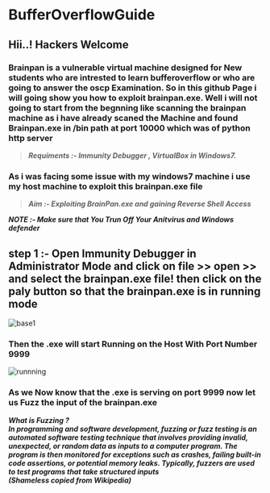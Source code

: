 # BufferOverflowGuide


## Hii..! Hackers Welcome 

### Brainpan is a vulnerable virtual machine designed for New students who are intrested to learn bufferoverflow or who are going to answer the oscp Examination. So in this github Page i will going show you how to exploit brainpan.exe. Well i will not going to start from the begnning like scanning the brainpan machine as i have already scaned the Machine and found Brainpan.exe in /bin path at port 10000 which was of python http server 



>***Requiments :- Immunity Debugger , VirtualBox in Windows7.***



### As i was facing some issue with my windows7 machine i use my host machine to exploit this brainpan.exe file 



>***Aim :- Exploiting BrainPan.exe and gaining Reverse Shell Access***



***NOTE :- Make sure that You Trun Off Your Anitvirus and Windows defender*** 

## step 1 :- Open Immunity Debugger in Administrator Mode and click on file >> open >> and select the brainpan.exe file! then click on the paly button so that the brainpan.exe is in running mode



![base1](https://user-images.githubusercontent.com/102399357/232192974-d27a2cdc-ba1c-469e-9147-792f0c30cdad.PNG)

### Then the .exe will start Running on the Host With Port Number 9999

![runnning](https://user-images.githubusercontent.com/102399357/232191959-ab9db141-5b4f-4e98-a922-214048c3bbd5.PNG)


### As we Now know that the .exe is serving on port 9999 now let us Fuzz the input of the brainpan.exe 

***What is Fuzzing ? <br />
In programming and software development, fuzzing or fuzz testing is an automated software testing technique that involves providing invalid, unexpected, or random data as inputs to a computer program. The program is then monitored for exceptions such as crashes, failing built-in code assertions, or potential memory leaks. Typically, fuzzers are used to test programs that take structured inputs <br /> (Shameless copied from Wikipedia)*** 

